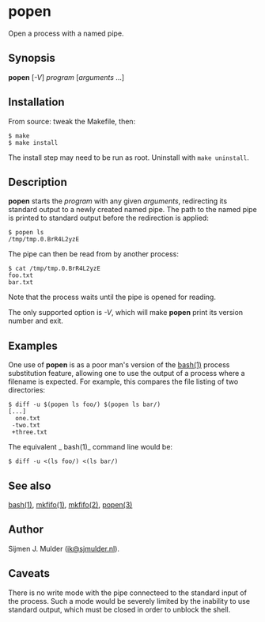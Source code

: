 popen
=====

Open a process with a named pipe.


Synopsis
--------

**popen** [_-V_] _program_ [_arguments_ ...]


Installation
------------

From source: tweak the Makefile, then:

    $ make
    $ make install

The install step may need to be run as root. Uninstall with `make uninstall`.


Description
-----------

**popen** starts the _program_ with any given _arguments_,
redirecting its standard output to a newly created named pipe.
The path to the named pipe is printed to standard output
before the redirection is applied:

    $ popen ls
    /tmp/tmp.0.BrR4L2yzE

The pipe can then be read from by another process:

    $ cat /tmp/tmp.0.BrR4L2yzE
    foo.txt
    bar.txt

Note that the process waits until the pipe is opened for reading.

The only supported option is _-V_,
which will make **popen** print its version number and exit.


Examples
-------

One use of **popen** is as a poor man's version of the
[bash(1)](http://linux.die.net/man/1/bash) process substitution feature,
allowing one to use the output of a process where a filename is expected.
For example, this compares the file listing of two directories:

    $ diff -u $(popen ls foo/) $(popen ls bar/)
    [...]
      one.txt
     -two.txt
     +three.txt

The equivalent _ bash(1)_ command line would be:

    $ diff -u <(ls foo/) <(ls bar/)


See also
--------

[bash(1)](http://linux.die.net/man/1/bash),
[mkfifo(1)](https://man.openbsd.org/mkfifo.1),
[mkfifo(2)](https://man.openbsd.org/mkfifo.2),
[popen(3)](https://man.openbsd.org/popen.3)


Author
------

Sijmen J. Mulder (<ik@sjmulder.nl>).


Caveats
-------

There is no write mode
with the pipe connecteed to the standard input of the process.
Such a mode would be severely limited
by the inability to use standard output,
which must be closed in order to unblock the shell.
